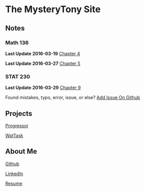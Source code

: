 The MysteryTony Site
=====

## Notes

### Math 136
**Last Update 2016-03-19**
[Chapter 4](http://mysterytony.github.io/notes/math136/chapter4.html)

**Last Update 2016-03-27**
[Chapter 5](http://mysterytony.github.io/notes/math136/chapter5.html)

### STAT 230

**Last Update 2016-03-29**
[Chapter 9](http://mysterytony.github.io/notes/stat230/chapter9.html)

Found mistakes, typo, error, issue, or else? [Add Issue On Github](https://github.com/mysterytony/mysterytony.github.io/issues)

## Projects

[Progressor](http://progressor.azurewebsites.net/)

[WatTask](http://wattask.tk/)

## About Me

[Github](https://github.com/mysterytony)

[LinkedIn](https://ca.linkedin.com/in/tony-li-281b59b9)

[Resume](https://onedrive.live.com/redir?resid=7C604C88796DF83E!12013&authkey=!AIcvZqNAqZw_42o&ithint=file%2cpdf)